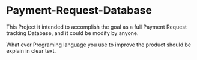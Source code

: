 # Payment-Request-Database
This Project it intended to accomplish the goal as a full Payment Request  tracking Database, and it could be modify by anyone.

What ever Programing language you use to improve the product should be explain in clear text.
